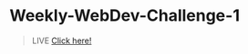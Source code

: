 # Weekly-WebDev-Challenge-1
> LIVE [Click here!](https://burdalskibartosz.github.io/Weekly-WebDev-Challenge-1/)
